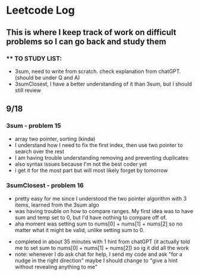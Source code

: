 # Leetcode Log
## This is where I keep track of work on difficult problems so I can go back and study them

### ** TO STUDY LIST:

- 3sum, need to write from scratch. check explanation from chatGPT. (should be under Q and A)
- 3sumClosest, I have a better understanding of it than 3sum, but I should still review


## 9/18
### 3sum - problem 15
 * array two pointer, sorting (kinda)
 * I understand how I need to fix the first index, then use two pointer to search over the rest
 * I am having trouble understanding removing and preventing duplicates
 * also syntax issues because I'm not the best coder yet
 * i get it for the most part but will most likely forget by tomorrow

### 3sumClosest - problem 16
 * pretty easy for me since I understood the two pointer algorithm with 3 items, learned from the 3sum algo
 * was having trouble on how to compare ranges. My first idea was to have sum and temp set to 0, but I'd have nothing to compare off of.
 * aha moment was setting sum to nums[0] + nums[1] + nums[2] so no matter what it might be valid, unlike setting sum to 0.
 - completed in about 35 minutes with 1 hint from chatGPT (it actually told me to set sum to nums[0] + nums[1] + nums[2]) so ig it did all the work
  - note: whenever I do ask chat for help, I send my code and ask "for a nudge in the right direction" maybe I should change to "give a hint without revealing anything to me"

